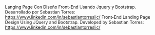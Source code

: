 Langing Page Con Diseño Front-End Usando Jquery y Bootstrap. Desarrollado por Sebastian Torres: https://www.linkedin.com/in/sebastiantorreslic/
Front-End Landing Page Design Using JQuery and Bootstrap. Developed by Sebastian Torres: https://www.linkedin.com/in/sebastiantorreslic/
